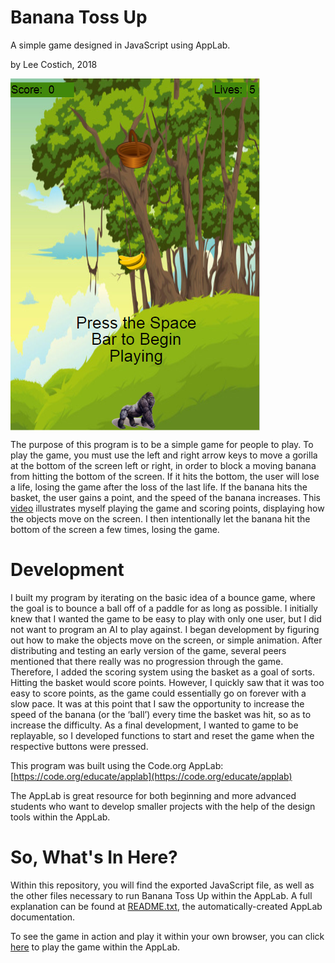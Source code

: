 # Banana Toss Up
 A simple game designed in JavaScript using AppLab.
 
 by Lee Costich, 2018
 
<img align="center" src="./bananatossup_ex.PNG">
 
 The purpose of this program is to be a simple game for people to play. To play the game, you must use the left and right arrow keys to move a gorilla at the bottom of the screen left or right, in order to block a moving banana from hitting the bottom of the screen. If it hits the bottom, the user will lose a life, losing the game after the loss of the last life. If the banana hits the basket, the user gains a point, and the speed of the banana increases. This [video](bananatossup_demo.mp4) illustrates myself playing the game and scoring points, displaying how the objects move on the screen. I then intentionally let the banana hit the bottom of the screen a few times, losing the game.
 
# Development
 I built my program by iterating on the basic idea of a bounce game, where the goal is to bounce a ball off of a paddle for as long as possible. I initially knew that I wanted the game to be easy to play with only one user, but I did not want to program an AI to play against. I began development by figuring out how to make the objects move on the screen, or simple animation. After distributing and testing an early version of the game, several peers mentioned that there really was no progression through the game. Therefore, I added the scoring system using the basket as a goal of sorts. Hitting the basket would score points. However, I quickly saw that it was too easy to score points, as the game could essentially go on forever with a slow pace. It was at this point that I saw the opportunity to increase the speed of the banana (or the ‘ball’) every time the basket was hit, so as to increase the difficulty. As a final development, I wanted to game to be replayable, so I developed functions to start and reset the game when the respective buttons were pressed.
 
 This program was built using the Code.org AppLab: [https://code.org/educate/applab](https://code.org/educate/applab)
 
 The AppLab is great resource for both beginning and more advanced students who want to develop smaller projects with the help of the design tools within the AppLab. 
 
# So, What's In Here?
 Within this repository, you will find the exported JavaScript file, as well as the other files necessary to run Banana Toss Up within the AppLab. A full explanation can be found at [README.txt](Banana%20Toss%20Up/README.txt), the automatically-created AppLab documentation.
 
 To see the game in action and play it within your own browser, you can click [here](https://studio.code.org/projects/applab/NXbsF2gyRSbJWUAJAWE34mYBa0McNRx_pbQ2xe6MYYQ) to play the game within the AppLab.
